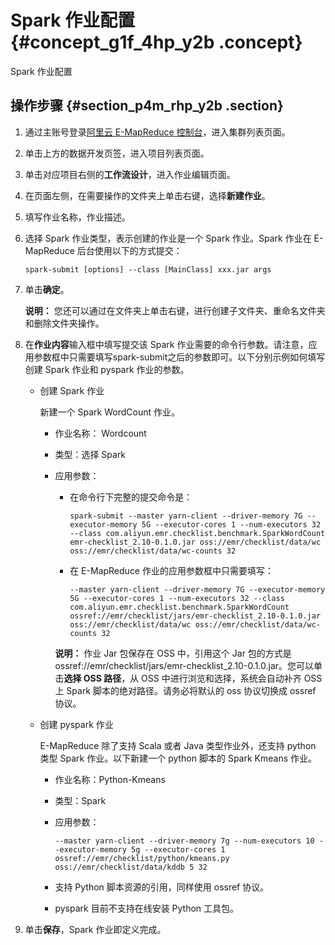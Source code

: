 # Spark 作业配置 {#concept_g1f_4hp_y2b .concept}

Spark 作业配置

## 操作步骤 {#section_p4m_rhp_y2b .section}

1.  通过主账号登录[阿里云 E-MapReduce 控制台](https://emr.console.aliyun.com/)，进入集群列表页面。
2.  单击上方的数据开发页签，进入项目列表页面。
3.  单击对应项目右侧的**工作流设计**，进入作业编辑页面。
4.  在页面左侧，在需要操作的文件夹上单击右键，选择**新建作业**。
5.  填写作业名称，作业描述。
6.  选择 Spark 作业类型，表示创建的作业是一个 Spark 作业。Spark 作业在 E-MapReduce 后台使用以下的方式提交：

    ```
    spark-submit [options] --class [MainClass] xxx.jar args
    ```

7.  单击**确定**。

    **说明：** 您还可以通过在文件夹上单击右键，进行创建子文件夹、重命名文件夹和删除文件夹操作。

8.  在**作业内容**输入框中填写提交该 Spark 作业需要的命令行参数。请注意，应用参数框中只需要填写spark-submit之后的参数即可。以下分别示例如何填写创建 Spark 作业和 pyspark 作业的参数。
    -   创建 Spark 作业

        新建一个 Spark WordCount 作业。

        -   作业名称： Wordcount
        -   类型：选择 Spark
        -   应用参数：

            -   在命令行下完整的提交命令是：

                ```
                spark-submit --master yarn-client --driver-memory 7G --executor-memory 5G --executor-cores 1 --num-executors 32 --class com.aliyun.emr.checklist.benchmark.SparkWordCount emr-checklist_2.10-0.1.0.jar oss://emr/checklist/data/wc oss://emr/checklist/data/wc-counts 32
                ```

            -   在 E-MapReduce 作业的应用参数框中只需要填写：

                ```
                --master yarn-client --driver-memory 7G --executor-memory 5G --executor-cores 1 --num-executors 32 --class com.aliyun.emr.checklist.benchmark.SparkWordCount ossref://emr/checklist/jars/emr-checklist_2.10-0.1.0.jar oss://emr/checklist/data/wc oss://emr/checklist/data/wc-counts 32
                ```

            **说明：** 作业 Jar 包保存在 OSS 中，引用这个 Jar 包的方式是 ossref://emr/checklist/jars/emr-checklist\_2.10-0.1.0.jar。您可以单击**选择 OSS 路径**，从 OSS 中进行浏览和选择，系统会自动补齐 OSS 上 Spark 脚本的绝对路径。请务必将默认的 oss 协议切换成 ossref 协议。

    -   创建 pyspark 作业

        E-MapReduce 除了支持 Scala 或者 Java 类型作业外，还支持 python 类型 Spark 作业。以下新建一个 python 脚本的 Spark Kmeans 作业。

        -   作业名称：Python-Kmeans
        -   类型：Spark
        -   应用参数：

            ```
            --master yarn-client --driver-memory 7g --num-executors 10 --executor-memory 5g --executor-cores 1  ossref://emr/checklist/python/kmeans.py oss://emr/checklist/data/kddb 5 32
            ```

        -   支持 Python 脚本资源的引用，同样使用 ossref 协议。
        -   pyspark 目前不支持在线安装 Python 工具包。
9.  单击**保存**，Spark 作业即定义完成。

